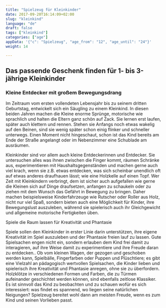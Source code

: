 ```yaml
---
title: "Spielzeug für Kleinkinder"
date: 2017-09-20T16:14:09+02:00
slug: "kleinkind"
language: "de"
draft: false
tags: ["kleinkind"]
categories: ["age"]
appData: '{"c": "Spielzeug", "age_from": "12", "age_until": "24"}'
weight: 14

---
```


<h2> Das passende Geschenk finden für 1- bis 3-jährige Kleinkinder </h2>

<h3> Kleine Entdecker mit großem Bewegungsdrang </h3>

Im Zeitraum vom ersten vollendeten Lebensjahr bis zu seinem dritten Geburtstag, entwickelt sich ein Säugling zu einem Kleinkind. In diesen beiden Jahren machen die Kleine enorme Sprünge, motorische wie sprachlich und halten die Eltern ganz schön auf Zack. Sie lernen erst laufen, später auch klettern und rennen. Stehen sie Anfangs noch etwas wakelig auf den Beinen, sind sie wenig später schon einig flinker und schneller unterwegs. Einen Moment nicht hingeschaut, schon ist das Kind bereits am Ende der Straße angelangt oder im Nebenzimmer eine Schublade am ausräumen.  

Kleinkinder sind vor allem auch kleine Entdeckerinnen und Entdecker. Sie untersuchen alles was ihnen zwischen die Finger kommt, räumen Schränke aus, experimentieren mit Haushaltsgegenständen und machen gerne auch viel krach, wenn sie z.B. etwas entdecken, was sich scheinbar unendlich oft auf etwas anderes draufhauen lässt; wie eine Holzkelle auf einen Topf. Wer Zeit mit Kleinkindern verbringt, dem ist sicher auch aufgefallen wie gerne die Kleinen sich auf Dinge draufsetzen, anfangen zu schaukeln oder zu ziehen mit dem Wunsch das Gefährt in Bewegung zu bringen. Daher machen beispielsweise Kinderfahrzeuge wie Rutscher oder Roller aus Holz, nicht nur viel Spaß, sondern bieten auch eine Möglichkeit für Kinder, ihre Bewegungslust auszuleben, während sie spielerisch auch ihr Gleichgewicht und allgemeine motorische Fertigkeiten üben. 


Spiele die Raum lassen für Kreativität und Phantasie 

Spiele sollen den Kleinkinder in erster Linie darin unterstützen, ihre eigene Kreativität im Spiel auszuleben und der Phantasie freien lauf zu lassen. Gute Spielsachen engen nicht ein, sondern erlauben dem Kind frei damit zu interagieren, auf ihre Weise damit zu experimentiere und ihre Freude daran zu entdecken.. Ob vom kleinen Wagen, der gezogen und geschoben werden kann, Spielbälle, Fingerfarben oder Puppen und Plüschtiere; es gibt eine Vielzahl an pädagogisch wertvollen Spielsachen, die Kinder lieben und spielerisch ihre Kreativität und Phantasie anregen, ohne sie zu überfordern. Holzklötze in verschiedenen Formen und Farben,  die zu Türmen aufeinander geschichtet werden können, sind ebenfalls zeitlose Klassiker.
Es ist sinnvoll das Kind zu beobachten und zu schauen wofür es sich interessiert: was findet es spannend, wo liegen seine natürlichen Neigungen? Spielzeug bereitet wohl dann am meisten Freude, wenn es zum Kind und seinen Vorlieben passt.
